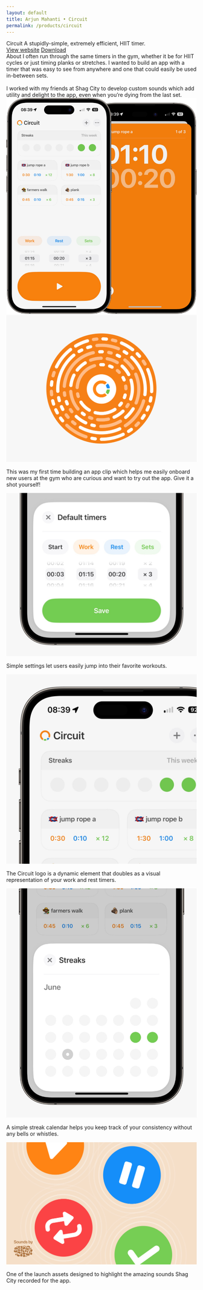 ```yaml
---
layout: default 
title: Arjun Mahanti • Circuit
permalink: /products/circuit
---
```


<section id="header-circuit" class="color-circuit page-header">
    <div class="row nav-row">
        <div class="text-section">
            <span class="title white">Circuit</span>
            <span class="subtitle white">A stupidly-simple, extremely efficient, HIIT timer.</span>
        </div>
        <div class="button-section">
            <a class="button-link secondary" href="/circuit">View website</a>
            <a class="button-link primary color-circuit" href="https://apps.apple.com/us/app/circuit-time-to-go/id1636796128">Download</a>
        </div>
    </div>	
</section>
<section>
    <div class="row">
        <span class="title">About</span>
        <span class="subtitle">I often run through the same timers in the gym, whether it be for HIIT cycles or just timing planks or stretches. I wanted to build an app with a timer that was easy to see from anywhere and one that could easily be used in-between sets. 
<br><br>
I worked with my friends at Shag City to develop custom sounds which add utility and delight to the app, even when you’re dying from the last set.</span>
    </div>
</section>
<section>
    <img src="/img/products/circuit/01.jpg"> 
</section>
<section>
   <img src="/img/products/circuit/02.jpg"> 
    <p class="caption">This was my first time building an app clip which helps me easily onboard new users at the gym who are curious and want to try out the app. Give it a shot yourself!</p>
</section>
<section>
   <img src="/img/products/circuit/03.jpg"> 
    <p class="caption">Simple settings let users easily jump into their favorite workouts.</p>
</section>	
<section>
   <img src="/img/products/circuit/04.jpg"> 
    <p class="caption">The Circuit logo is a dynamic element that doubles as a visual representation of your work and rest timers.</p>
</section>
<section>
   <img src="/img/products/circuit/05.jpg"> 
    <p class="caption">A simple streak calendar helps you keep track of your consistency without any bells or whistles.</p>
</section>
<section>
   <img src="/img/products/circuit/06.jpg"> 
    <p class="caption">One of the launch assets designed to highlight the amazing sounds Shag City recorded for the app.</p>
</section>